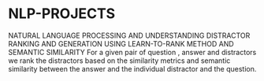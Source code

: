# NLP-PROJECTS
NATURAL LANGUAGE PROCESSING AND UNDERSTANDING
DISTRACTOR RANKING AND GENERATION USING LEARN-TO-RANK METHOD AND SEMANTIC SIMILARITY
For a given pair of question , answer and distractors we rank the distractors based on the similarity metrics and semantic similarity between the answer and the individual distractor and the question.
